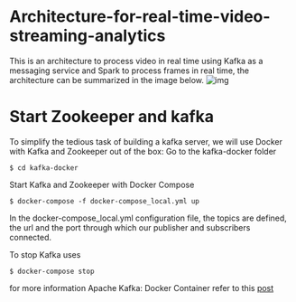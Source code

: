# Architecture-for-real-time-video-streaming-analytics
This is an architecture to process video in real time using Kafka as a messaging service and Spark to process frames in real time, the architecture can be summarized in the image below.
![img](https://github.com/juan-csv/Architecture-for-real-time-video-streaming-analytics/blob/master/results/architecture.png)

# Start Zookeeper and kafka
To simplify the tedious task of building a kafka server, we will use Docker with Kafka and Zookeeper out of the box:
Go to the kafka-docker folder
<pre><code>$ cd kafka-docker </code></pre>

Start Kafka and Zookeeper with Docker Compose
<pre><code>$ docker-compose -f docker-compose_local.yml up </code></pre>

In the docker-compose_local.yml configuration file, the topics are defined, the url and the port through which our publisher and subscribers connected.

To stop Kafka uses
<pre><code>$ docker-compose stop </code></pre>
for more information Apache Kafka: Docker Container refer to this [post](https://towardsdatascience.com/kafka-docker-python-408baf0e1088)